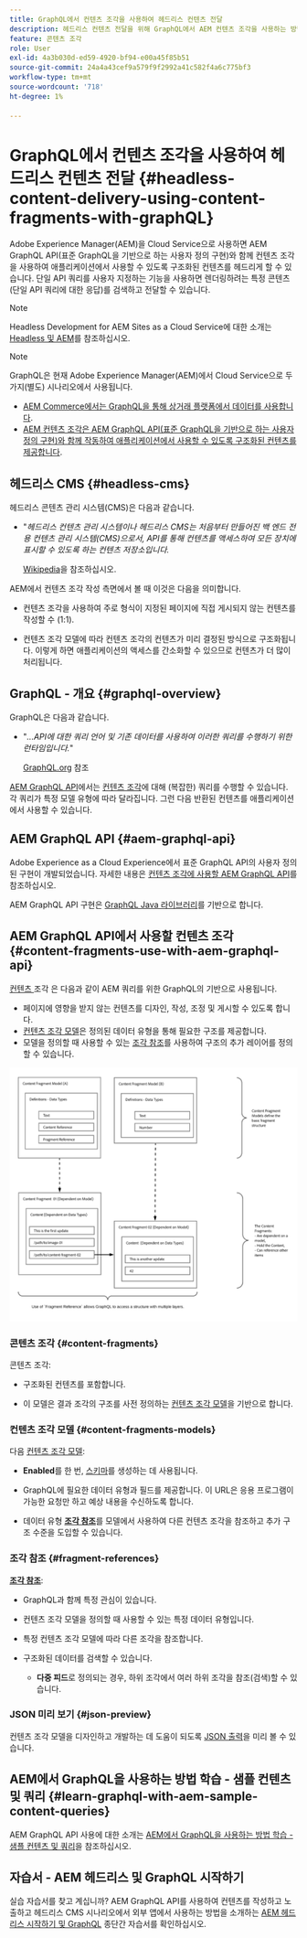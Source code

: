 ```yaml
---
title: GraphQL에서 컨텐츠 조각을 사용하여 헤드리스 컨텐츠 전달
description: 헤드리스 컨텐츠 전달을 위해 GraphQL에서 AEM 컨텐츠 조각을 사용하는 방법을 알아봅니다.
feature: 콘텐츠 조각
role: User
exl-id: 4a3b030d-ed59-4920-bf94-e00a45f85b51
source-git-commit: 24a4a43cef9a579f9f2992a41c582f4a6c775bf3
workflow-type: tm+mt
source-wordcount: '718'
ht-degree: 1%

---
```


# GraphQL에서 컨텐츠 조각을 사용하여 헤드리스 컨텐츠 전달 {#headless-content-delivery-using-content-fragments-with-graphQL}

Adobe Experience Manager(AEM)을 Cloud Service으로 사용하면 AEM GraphQL API(표준 GraphQL을 기반으로 하는 사용자 정의 구현)와 함께 컨텐츠 조각을 사용하여 애플리케이션에서 사용할 수 있도록 구조화된 컨텐츠를 헤드리게 할 수 있습니다. 단일 API 쿼리를 사용자 지정하는 기능을 사용하면 렌더링하려는 특정 콘텐츠(단일 API 쿼리에 대한 응답)를 검색하고 전달할 수 있습니다.

>[!NOTE]
>
>Headless Development for AEM Sites as a Cloud Service에 대한 소개는 [Headless 및 AEM](/help/implementing/developing/headless/introduction.md)를 참조하십시오.

>[!NOTE]
>
>GraphQL은 현재 Adobe Experience Manager(AEM)에서 Cloud Service으로 두 가지(별도) 시나리오에서 사용됩니다.
>
>* [AEM Commerce에서는 GraphQL을 통해 상거래 플랫폼에서 데이터를 사용합니다](/help/commerce-cloud/integrating/magento.md).
>* [AEM 컨텐츠 조각은 AEM GraphQL API(표준 GraphQL을 기반으로 하는 사용자 정의 구현)와 함께 작동하여 애플리케이션에서 사용할 수 있도록 구조화된 컨텐츠를 제공합니다](/help/assets/content-fragments/graphql-api-content-fragments.md).


## 헤드리스 CMS {#headless-cms}

헤드리스 콘텐츠 관리 시스템(CMS)은 다음과 같습니다.

* &quot;*헤드리스 컨텐츠 관리 시스템이나 헤드리스 CMS는 처음부터 만들어진 백 엔드 전용 컨텐츠 관리 시스템(CMS)으로서, API를 통해 컨텐츠를 액세스하여 모든 장치에 표시할 수 있도록 하는 컨텐츠 저장소입니다.*

   [Wikipedia](https://en.wikipedia.org/wiki/Headless_content_management_system)을 참조하십시오.

AEM에서 컨텐츠 조각 작성 측면에서 볼 때 이것은 다음을 의미합니다.

* 컨텐츠 조각을 사용하여 주로 형식이 지정된 페이지에 직접 게시되지 않는 컨텐츠를 작성할 수 (1:1).

* 컨텐츠 조각 모델에 따라 컨텐츠 조각의 컨텐츠가 미리 결정된 방식으로 구조화됩니다. 이렇게 하면 애플리케이션의 액세스를 간소화할 수 있으므로 컨텐츠가 더 많이 처리됩니다.

## GraphQL - 개요 {#graphql-overview}

GraphQL은 다음과 같습니다.

* &quot;*...API에 대한 쿼리 언어 및 기존 데이터를 사용하여 이러한 쿼리를 수행하기 위한 런타임입니다.*&quot;

   [GraphQL.org](https://graphql.org) 참조

[AEM GraphQL API](#aem-graphql-api)에서는 [컨텐츠 조각](/help/assets/content-fragments/content-fragments.md)에 대해 (복잡한) 쿼리를 수행할 수 있습니다. 각 쿼리가 특정 모델 유형에 따라 달라집니다. 그런 다음 반환된 컨텐츠를 애플리케이션에서 사용할 수 있습니다.

## AEM GraphQL API {#aem-graphql-api}

Adobe Experience as a Cloud Experience에서 표준 GraphQL API의 사용자 정의된 구현이 개발되었습니다. 자세한 내용은 [컨텐츠 조각에 사용할 AEM GraphQL API](/help/assets/content-fragments/graphql-api-content-fragments.md)를 참조하십시오.

AEM GraphQL API 구현은 [GraphQL Java 라이브러리](https://graphql.org/code/#java)를 기반으로 합니다.

## AEM GraphQL API에서 사용할 컨텐츠 조각 {#content-fragments-use-with-aem-graphql-api}

[컨텐츠 ](#content-fragments) 조각 은 다음과 같이 AEM 쿼리를 위한 GraphQL의 기반으로 사용됩니다.

* 페이지에 영향을 받지 않는 컨텐츠를 디자인, 작성, 조정 및 게시할 수 있도록 합니다.
* [컨텐츠 조각 모델](#content-fragments-models)은 정의된 데이터 유형을 통해 필요한 구조를 제공합니다.
* 모델을 정의할 때 사용할 수 있는 [조각 참조](#fragment-references)를 사용하여 구조의 추가 레이어를 정의할 수 있습니다.

![GraphQL에서 사용할 ](assets/cfm-nested-01.png "GraphQLContent 조각에 사용할 컨텐츠 조각")

### 콘텐츠 조각 {#content-fragments}

콘텐츠 조각:

* 구조화된 컨텐츠를 포함합니다.

* 이 모델은 결과 조각의 구조를 사전 정의하는 [컨텐츠 조각 모델](#content-fragments-models)을 기반으로 합니다.

### 컨텐츠 조각 모델 {#content-fragments-models}

다음 [컨텐츠 조각 모델](/help/assets/content-fragments/content-fragments-models.md):

* **Enabled**&#x200B;를 한 번, [스키마](https://graphql.org/learn/schema/)를 생성하는 데 사용됩니다.

* GraphQL에 필요한 데이터 유형과 필드를 제공합니다. 이 URL은 응용 프로그램이 가능한 요청만 하고 예상 내용을 수신하도록 합니다.

* 데이터 유형 **[조각 참조](#fragment-references)**&#x200B;를 모델에서 사용하여 다른 컨텐츠 조각을 참조하고 추가 구조 수준을 도입할 수 있습니다.

### 조각 참조 {#fragment-references}

**[조각 참조](/help/assets/content-fragments/content-fragments-models.md#fragment-reference-nested-fragments)**:

* GraphQL과 함께 특정 관심이 있습니다.

* 컨텐츠 조각 모델을 정의할 때 사용할 수 있는 특정 데이터 유형입니다.

* 특정 컨텐츠 조각 모델에 따라 다른 조각을 참조합니다.

* 구조화된 데이터를 검색할 수 있습니다.

   * **다중 피드**&#x200B;로 정의되는 경우, 하위 조각에서 여러 하위 조각을 참조(검색)할 수 있습니다.

### JSON 미리 보기 {#json-preview}

컨텐츠 조각 모델을 디자인하고 개발하는 데 도움이 되도록 [JSON 출력](/help/assets/content-fragments/content-fragments-json-preview.md)을 미리 볼 수 있습니다.

## AEM에서 GraphQL을 사용하는 방법 학습 - 샘플 컨텐츠 및 쿼리 {#learn-graphql-with-aem-sample-content-queries}

AEM GraphQL API 사용에 대한 소개는 [AEM에서 GraphQL을 사용하는 방법 학습 - 샘플 컨텐츠 및 쿼리](/help/assets/content-fragments/content-fragments-graphql-samples.md)을 참조하십시오.

## 자습서 - AEM 헤드리스 및 GraphQL 시작하기

실습 자습서를 찾고 계십니까? AEM GraphQL API를 사용하여 컨텐츠를 작성하고 노출하고 헤드리스 CMS 시나리오에서 외부 앱에서 사용하는 방법을 소개하는 [AEM 헤드리스 시작하기 및 GraphQL](https://experienceleague.adobe.com/docs/experience-manager-learn/getting-started-with-aem-headless/graphql/overview.html) 종단간 자습서를 확인하십시오.
